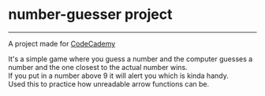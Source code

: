 # number-guesser project #
- - - -
A project made for [CodeCademy](https://www.codecademy.com/learn)  

It's a simple game where you guess a number and the computer guesses a number and the one closest to the actual number wins.  
If you put in a number above 9 it will alert you which is kinda handy.  
Used this to practice how unreadable arrow functions can be.  
